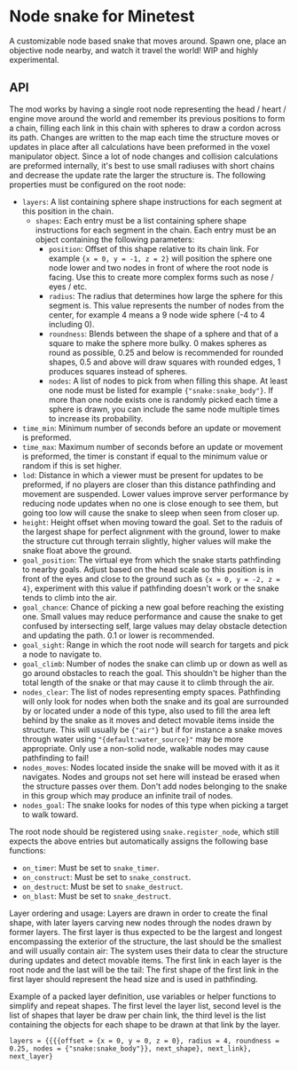 # Node snake for Minetest

A customizable node based snake that moves around. Spawn one, place an objective node nearby, and watch it travel the world! WIP and highly experimental.

## API

The mod works by having a single root node representing the head / heart / engine move around the world and remember its previous positions to form a chain, filling each link in this chain with spheres to draw a cordon across its path. Changes are written to the map each time the structure moves or updates in place after all calculations have been preformed in the voxel manipulator object. Since a lot of node changes and collision calculations are preformed internally, it's best to use small radiuses with short chains and decrease the update rate the larger the structure is. The following properties must be configured on the root node:

  - `layers`: A list containing sphere shape instructions for each segment at this position in the chain.
    - `shapes`: Each entry must be a list containing sphere shape instructions for each segment in the chain. Each entry must be an object containing the following parameters:
      - `position`: Offset of this shape relative to its chain link. For example `{x = 0, y = -1, z = 2}` will position the sphere one node lower and two nodes in front of where the root node is facing. Use this to create more complex forms such as nose / eyes / etc.
      - `radius`: The radius that determines how large the sphere for this segment is. This value represents the number of nodes from the center, for example 4 means a 9 node wide sphere (-4 to 4 including 0).
      - `roundness`: Blends between the shape of a sphere and that of a square to make the sphere more bulky. 0 makes spheres as round as possible, 0.25 and below is recommended for rounded shapes, 0.5 and above will draw squares with rounded edges, 1 produces squares instead of spheres.
      - `nodes`: A list of nodes to pick from when filling this shape. At least one node must be listed for example `{"snake:snake_body"}`. If more than one node exists one is randomly picked each time a sphere is drawn, you can include the same node multiple times to increase its probability.
  - `time_min`: Minimum number of seconds before an update or movement is preformed.
  - `time_max`: Maximum number of seconds before an update or movement is preformed, the timer is constant if equal to the minimum value or random if this is set higher.
  - `lod`: Distance in which a viewer must be present for updates to be preformed, if no players are closer than this distance pathfinding and movement are suspended. Lower values improve server performance by reducing node updates when no one is close enough to see them, but going too low will cause the snake to sleep when seen from closer up.
  - `height`: Height offset when moving toward the goal. Set to the raduis of the largest shape for perfect alignment with the ground, lower to make the structure cut through terrain slightly, higher values will make the snake float above the ground.
  - `goal_position`: The virtual eye from which the snake starts pathfinding to nearby goals. Adjust based on the head scale so this position is in front of the eyes and close to the ground such as `{x = 0, y = -2, z = 4}`, experiment with this value if pathfinding doesn't work or the snake tends to climb into the air.
  - `goal_chance`: Chance of picking a new goal before reaching the existing one. Small values may reduce performance and cause the snake to get confused by intersecting self, large values may delay obstacle detection and updating the path. 0.1 or lower is recommended.
  - `goal_sight`: Range in which the root node will search for targets and pick a node to navigate to.
  - `goal_climb`: Number of nodes the snake can climb up or down as well as go around obstacles to reach the goal. This shouldn't be higher than the total length of the snake or that may cause it to climb through the air.
  - `nodes_clear`: The list of nodes representing empty spaces. Pathfinding will only look for nodes when both the snake and its goal are surrounded by or located under a node of this type, also used to fill the area left behind by the snake as it moves and detect movable items inside the structure. This will usually be `{"air"}` but if for instance a snake moves through water using `"{default:water_source}"` may be more appropriate. Only use a non-solid node, walkable nodes may cause pathfinding to fail!
  - `nodes_moves`: Nodes located inside the snake will be moved with it as it navigates. Nodes and groups not set here will instead be erased when the structure passes over them. Don't add nodes belonging to the snake in this group which may produce an infinite trail of nodes.
  - `nodes_goal`: The snake looks for nodes of this type when picking a target to walk toward.

The root node should be registered using `snake.register_node`, which still expects the above entries but automatically assigns the following base functions:

  - `on_timer`: Must be set to `snake_timer`.
  - `on_construct`: Must be set to `snake_construct`.
  - `on_destruct`: Must be set to `snake_destruct`.
  - `on_blast`: Must be set to `snake_destruct`.

Layer ordering and usage: Layers are drawn in order to create the final shape, with later layers carving new nodes through the nodes drawn by former layers. The first layer is thus expected to be the largest and longest encompassing the exterior of the structure, the last should be the smallest and will usually contain air: The system uses their data to clear the structure during updates and detect movable items. The first link in each layer is the root node and the last will be the tail: The first shape of the first link in the first layer should represent the head size and is used in pathfinding.

Example of a packed layer definition, use variables or helper functions to simplify and repeat shapes. The first level the layer list, second level is the list of shapes that layer be draw per chain link, the third level is the list containing the objects for each shape to be drawn at that link by the layer.

`layers = {{{{offset = {x = 0, y = 0, z = 0}, radius = 4, roundness = 0.25, nodes = {"snake:snake_body"}}, next_shape}, next_link}, next_layer}`
